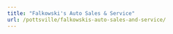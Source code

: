 ```yaml
---
title: "Falkowski's Auto Sales & Service"
url: /pottsville/falkowskis-auto-sales-and-service/
---
```

